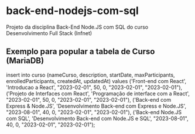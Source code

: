 # back-end-nodejs-com-sql
Projeto da disciplina Back-End Node.JS com SQL do curso Desenvolvimento Full Stack (Infnet)

## Exemplo para popular a tabela de Curso (MariaDB)

insert into curso (nameCurso, description, startDate, maxParticipants, enrolledParticipants, createdAt, updatedAt)
values 
	('Front-end com React', 'Introducao a React', "2023-02-01", 50, 0, "2023-02-01", "2023-02-01"),
	('Projeto de Interfaces com React', 'Programação de interface com a React', "2023-02-01", 50, 0, "2023-02-01", "2023-02-01"),
	('Back-end com Express & Node.JS', 'Desenvolvimento Back-end com Express e Node.JS', "2023-08-01", 40, 0, "2023-02-01", "2023-02-01"),
	('Back-end Node.JS com SQL', 'Desenvolvimento Back-end com Node.JS e SQL', "2023-08-01", 40, 0, "2023-02-01", "2023-02-01");
